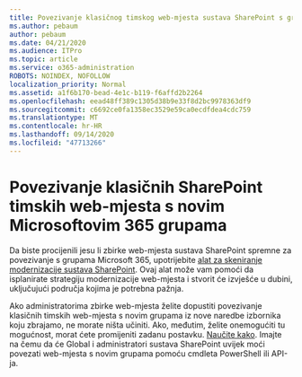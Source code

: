 ```yaml
---
title: Povezivanje klasičnog timskog web-mjesta sustava SharePoint s grupom
ms.author: pebaum
author: pebaum
ms.date: 04/21/2020
ms.audience: ITPro
ms.topic: article
ms.service: o365-administration
ROBOTS: NOINDEX, NOFOLLOW
localization_priority: Normal
ms.assetid: a1f6b170-bead-4e1c-b119-f6affd2b2264
ms.openlocfilehash: eead48ff389c1305d38b9e33f8d2bc9978363df9
ms.sourcegitcommit: c6692ce0fa1358ec3529e59ca0ecdfdea4cdc759
ms.translationtype: MT
ms.contentlocale: hr-HR
ms.lasthandoff: 09/14/2020
ms.locfileid: "47713266"
---
```

# <a name="connect-classic-sharepoint-team-sites-to-new-microsoft-365-groups"></a>Povezivanje klasičnih SharePoint timskih web-mjesta s novim Microsoftovim 365 grupama

Da biste procijenili jesu li zbirke web-mjesta sustava SharePoint spremne za povezivanje s grupama Microsoft 365, upotrijebite [alat za skeniranje modernizacije sustava SharePoint](https://go.microsoft.com/fwlink/?linkid=873066). Ovaj alat može vam pomoći da isplanirate strategiju modernizacije web-mjesta i stvorit će izvješće u dubini, uključujući područja kojima je potrebna pažnja.
  
Ako administratorima zbirke web-mjesta želite dopustiti povezivanje klasičnih timskih web-mjesta s novim grupama iz nove naredbe izbornika koju zbrajamo, ne morate ništa učiniti. Ako, međutim, želite onemogućiti tu mogućnost, morat ćete promijeniti zadanu postavku. [Naučite kako](https://go.microsoft.com/fwlink/?linkid=2004316). Imajte na čemu da će Global i administratori sustava SharePoint uvijek moći povezati web-mjesta s novim grupama pomoću cmdleta PowerShell ili API-ja.
  

